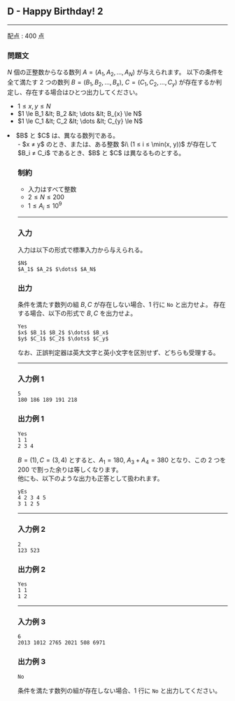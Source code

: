 ## D - Happy Birthday! 2
---

配点 : $400$ 点

### 問題文

$N$ 個の正整数からなる数列 $A = (A_1, A_2, \dots, A_N)$ が与えられます。
以下の条件を全て満たす $2$ つの数列 $B = (B_1, B_2, \dots, B_x),\ C = (C_1, C_2, \dots, C_y)$ が存在するか判定し、存在する場合はひとつ出力してください。

- $1 ≤ x, y ≤ N$
- $1 \le B_1 &lt; B_2 &lt; \dots &lt; B_{x} \le N$
- $1 \le C_1 &lt; C_2 &lt; \dots &lt; C_{y} \le N$
<li>$B$ と $C$ は、異なる数列である。<ul>
- $x ≠ y$ のとき、または、ある整数 $i\ (1 ≤ i ≤ \min(x, y))$ が存在して $B_i ≠ C_i$ であるとき、$B$ と $C$ は異なるものとする。

### 制約

- 入力はすべて整数
- $2 \le N \le 200$
- $1 \le A_i \le 10^9$

---


### 入力

入力は以下の形式で標準入力から与えられる。

```
$N$
$A_1$ $A_2$ $\dots$ $A_N$

```

### 出力

条件を満たす数列の組 $B,C$ が存在しない場合、$1$ 行に `No` と出力せよ。
存在する場合、以下の形式で $B,C$ を出力せよ。

```
Yes
$x$ $B_1$ $B_2$ $\dots$ $B_x$
$y$ $C_1$ $C_2$ $\dots$ $C_y$

```

なお、正誤判定器は英大文字と英小文字を区別せず、どちらも受理する。

---


### 入力例 1

```
5
180 186 189 191 218

```

### 出力例 1

```
Yes
1 1
2 3 4

```

$B=(1),C=(3,4)$ とすると、$A_1 = 180,\ A_3 + A_4 = 380$ となり、この $2$ つを $200$ で割った余りは等しくなります。<br/>
他にも、以下のような出力も正答として扱われます。

```
yEs
4 2 3 4 5
3 1 2 5

```

---


### 入力例 2

```
2
123 523

```

### 出力例 2

```
Yes
1 1
1 2

```

---


### 入力例 3

```
6
2013 1012 2765 2021 508 6971

```

### 出力例 3

```
No

```

条件を満たす数列の組が存在しない場合、$1$ 行に `No` と出力してください。
